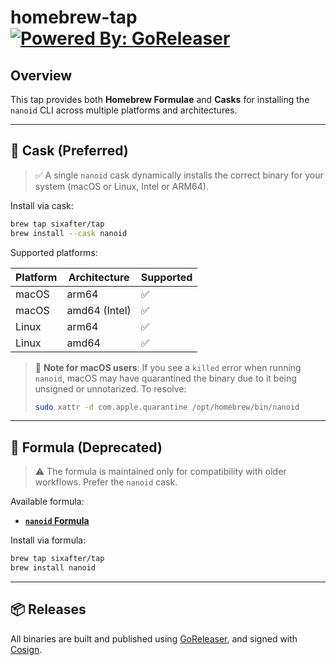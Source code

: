 # homebrew-tap [![Powered By: GoReleaser](https://img.shields.io/badge/powered%20by-goreleaser-green.svg?style=flat-square)](https://github.com/goreleaser)

## Overview

This tap provides both **Homebrew Formulae** and **Casks** for installing the `nanoid` CLI across multiple platforms and architectures.

---

## 🍺 Cask (Preferred)

> ✅ A single `nanoid` cask dynamically installs the correct binary for your system (macOS or Linux, Intel or ARM64).

Install via cask:

```bash
brew tap sixafter/tap
brew install --cask nanoid
```

Supported platforms:

| Platform | Architecture | Supported |
|----------|--------------|-----------|
| macOS    | arm64        | ✅        |
| macOS    | amd64 (Intel)| ✅        |
| Linux    | arm64        | ✅        |
| Linux    | amd64        | ✅        |

> 🔐 **Note for macOS users**: If you see a `killed` error when running `nanoid`, macOS may have quarantined the binary due to it being unsigned or unnotarized. To resolve:
>
> ```bash
> sudo xattr -d com.apple.quarantine /opt/homebrew/bin/nanoid
> ```

---

## 🧪 Formula (Deprecated)

> ⚠️ The formula is maintained only for compatibility with older workflows. Prefer the `nanoid` cask.

Available formula:

- [**`nanoid` Formula**](Formula/nanoid.rb)

Install via formula:

```bash
brew tap sixafter/tap
brew install nanoid
```

---

## 📦 Releases

All binaries are built and published using [GoReleaser](https://goreleaser.com), and signed with [Cosign](https://github.com/sigstore/cosign).
